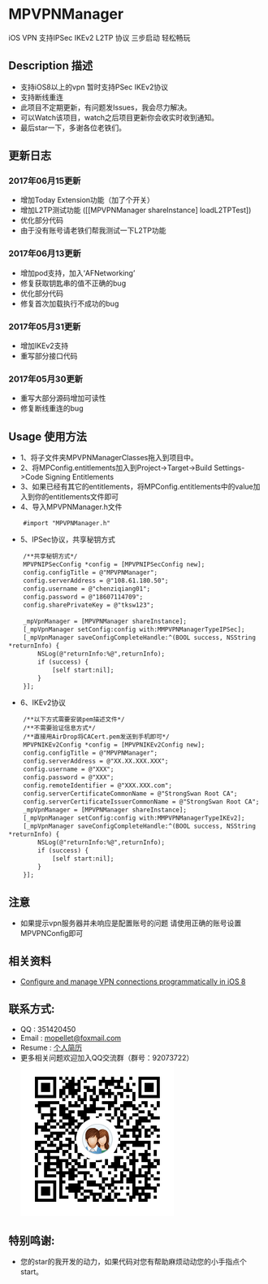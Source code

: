 # MPVPNManager
iOS VPN 支持IPSec IKEv2 L2TP 协议 三步启动 轻松畅玩

## Description 描述
* 支持iOS8以上的vpn 暂时支持PSec IKEv2协议
* 支持断线重连
* 此项目不定期更新，有问题发Issues，我会尽力解决。
* 可以Watch该项目，watch之后项目更新你会收实时收到通知。
* 最后star一下，多谢各位老铁们。

## 更新日志 
### 2017年06月15更新 
* 增加Today Extension功能（加了个开关）
* 增加L2TP测试功能 ([[MPVPNManager shareInstance] loadL2TPTest])
* 优化部分代码
* 由于没有账号请老铁们帮我测试一下L2TP功能
### 2017年06月13更新 
* 增加pod支持，加入‘AFNetworking’
* 修复获取钥匙串的值不正确的bug
* 优化部分代码
* 修复首次加载执行不成功的bug
### 2017年05月31更新 
* 增加IKEv2支持
* 重写部分接口代码
### 2017年05月30更新 
* 重写大部分源码增加可读性
* 修复断线重连的bug


## Usage 使用方法
* 1、将子文件夹MPVPNManagerClasses拖入到项目中。
* 2、将MPConfig.entitlements加入到Project->Target->Build Settings->Code Signing Entitlements
* 3、如果已经有其它的entitlements，将MPConfig.entitlements中的value加入到你的entitlements文件即可
* 4、导入MPVPNManager.h文件 

```objc
    #import "MPVPNManager.h"
```

* 5、IPSec协议，共享秘钥方式

```objc
    /**共享秘钥方式*/
    MPVPNIPSecConfig *config = [MPVPNIPSecConfig new];
    config.configTitle = @"MPVPNManager";
    config.serverAddress = @"108.61.180.50";
    config.username = @"chenziqiang01";
    config.password = @"18607114709";
    config.sharePrivateKey = @"tksw123";
    
    _mpVpnManager = [MPVPNManager shareInstance];
    [_mpVpnManager setConfig:config with:MMPVPNManagerTypeIPSec];
    [_mpVpnManager saveConfigCompleteHandle:^(BOOL success, NSString *returnInfo) {
        NSLog(@"returnInfo:%@",returnInfo);
        if (success) {
            [self start:nil];
        }
    }];
```

* 6、IKEv2协议

```objc
    /**以下方式需要安装pem描述文件*/
    /**不需要验证信息方式*/
    /**直接用AirDrop将CACert.pem发送到手机即可*/
    MPVPNIKEv2Config *config = [MPVPNIKEv2Config new];
    config.configTitle = @"MPVPNManager";
    config.serverAddress = @"XX.XX.XXX.XXX";
    config.username = @"XXX";
    config.password = @"XXX";
    config.remoteIdentifier = @"XXX.XXX.com";
    config.serverCertificateCommonName = @"StrongSwan Root CA";
    config.serverCertificateIssuerCommonName = @"StrongSwan Root CA";
    _mpVpnManager = [MPVPNManager shareInstance];
    [_mpVpnManager setConfig:config with:MMPVPNManagerTypeIKEv2];
    [_mpVpnManager saveConfigCompleteHandle:^(BOOL success, NSString *returnInfo) {
        NSLog(@"returnInfo:%@",returnInfo);
        if (success) {
            [self start:nil];
        }
    }];
```

## 注意
* 如果提示vpn服务器并未响应是配置账号的问题 请使用正确的账号设置MPVPNConfig即可


## 相关资料
* [Configure and manage VPN connections programmatically in iOS 8](http://ramezanpour.net/post/2014/08/03/configure-and-manage-vpn-connections-programmatically-in-ios-8/)
    

## 联系方式:
* QQ : 351420450
* Email : mopellet@foxmail.com
* Resume : [个人简历](https://github.com/MoPellet/Resume)
* 更多相关问题欢迎加入QQ交流群（群号：92073722）![](qqgroup.png)

## 特别鸣谢:
* 您的star的我开发的动力，如果代码对您有帮助麻烦动动您的小手指点个start。

